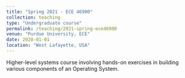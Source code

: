 ```yaml
---
title: "Spring 2021 - ECE 46900"
collection: teaching
type: "Undergraduate course"
permalink: /teaching/2021-spring-ece46900
venue: "Purdue University, ECE"
date: 2020-01-01
location: "West Lafayette, USA"
---
```


Higher-level systems course involving hands-on exercises in building various
components of an Operating System.
